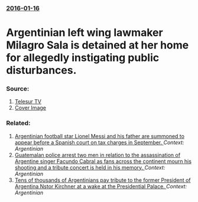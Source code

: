 ### [2016-01-16](/news/2016/01/16/index.md)

# Argentinian left wing lawmaker Milagro Sala is detained at her home for allegedly instigating public disturbances. 




### Source:

1. [Telesur TV](http://www.telesurtv.net/english/news/Kirchnerist-Leader-Mercosur-Lawmaker-Detained-in-Argentina-20160116-0027.html)
1. [Cover Image](http://www.telesurtv.net/__export/1452985133276/sites/telesur/img/news/2016/01/16/milagro-sala.jpg_1810791533.jpg)

### Related:

1. [Argentinian football star Lionel Messi and his father are summoned to appear before a Spanish court on tax charges in September. ](/news/2013/06/20/argentinian-football-star-lionel-messi-and-his-father-are-summoned-to-appear-before-a-spanish-court-on-tax-charges-in-september.md) _Context: Argentinian_
2. [Guatemalan police arrest two men in relation to the assassination of Argentine singer Facundo Cabral as fans across the continent mourn his shooting and a tribute concert is held in his memory. ](/news/2011/07/12/guatemalan-police-arrest-two-men-in-relation-to-the-assassination-of-argentine-singer-facundo-cabral-as-fans-across-the-continent-mourn-his.md) _Context: Argentinian_
3. [Tens of thousands of Argentinians pay tribute to the former President of Argentina Nstor Kirchner at a wake at the Presidential Palace. ](/news/2010/10/28/tens-of-thousands-of-argentinians-pay-tribute-to-the-former-president-of-argentina-nestor-kirchner-at-a-wake-at-the-presidential-palace.md) _Context: Argentinian_
